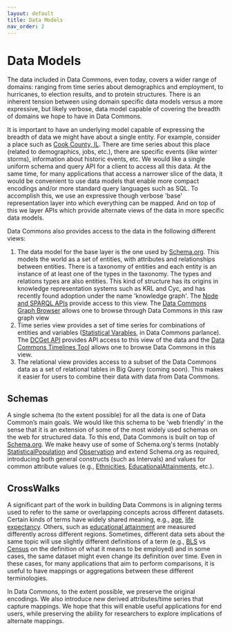 ```yaml
---
layout: default
title: Data Models
nav_order: 2
---
```


# Data Models

The data included in Data Commons, even today, covers a wider range of domains: ranging from time series about demographics and employment, to hurricanes, to election results, and to protein structures. There is an inherent tension between using domain specific data models versus a more expressive, but likely verbose, data model capable of covering the breadth of domains we hope to have in Data Commons.

It is important to have an underlying model capable of expressing the breadth of data we might have about a single entity. For example, consider a place such as [Cook County, IL](https://datacommons.org/place/geoId/17031). There are time series about this place (related to demographics, jobs, etc.), there are specific events (like winter storms), information about historic events, etc. We would like a single uniform schema and query API for a client to access all this data. At the same time, for many applications that access a narrower slice of the data, it would be convenient to use data models that enable more compact encodings and/or more standard query languages such as SQL. To accomplish this, we use an expressive though verbose 'base' representation layer into which everything can be mapped. And on top of this we layer APIs which provide alternate views of the data in more specific data models.

Data Commons also provides access to the data in the following different views:

1. The data model for the base layer is the one used by [Schema.org](https://schema.org). This models the world as a set of entities, with attributes and relationships between entities. There is a taxonomy of entities and each entity is an instance of at least one of the types in the taxonomy. The types and relations types are also entities. This kind of structure has its origins in knowledge representation systems such as KRL and Cyc, and has recently found adoption under the name 'knowledge graph'. The [Node and SPARQL APIs](/api) provide access to this view. The [Data Commons Graph Browser](https://datacommons.org/browser) allows one to browse through Data Commons in this raw graph view
1. Time series view provides a set of time series for combinations of entities and variables ([Statistical Varables](https://datacommons.org/browser/StatisticalVariable), in Data Commons parlance). The [DCGet API](/api/sheets/get_variable.html) provides API access to this view of the data and the [Data Commons Timelines Tool](https://datacommons.org/tools/timelines) allows one to browse Data Commons in this view.
1. The relational view provides access to a subset of the Data Commons data as a set of relational tables in Big Query (coming soon). This makes it easier for users to combine their data with data from Data Commons.

## Schemas

A single schema (to the extent possible) for all the data is one of Data Common’s main goals. We would like this schema to be 'web friendly' in the sense that it is an extension of some of the most widely used schemas on the web for structured data. To this end, Data Commons is built on top of [Schema.org](https://schema.org). We make heavy use of some of Schema.org's terms (notably [StatisticalPopulation](https://schema.org/StatisticalPopulation) and [Observation](https://schema.org/Observation) and extend Schema.org as required, introducing both general constructs (such as Intervals) and values for common attribute values (e.g., [Ethnicities](https://browser.datacommons.org/browser/race), [EducationalAttainments](https://browser.datacommons.org/browser/educationalAttainment), etc.).

## CrossWalks

A significant part of the work in building Data Commons is in aligning terms used to refer to the same or overlapping concepts across different datasets. Certain kinds of terms have widely shared meaning, e.g., [age](https://browser.datacommons.org/browser/age), [life expectancy](https://browser.datacommons.org/browser/lifeExpectancy). Others, such as [educational attainment](https://browser.datacommons.org/browser/educationalAttainment) are measured differently across different regions. Sometimes, different data sets about the same topic will use slightly different definitions of a term (e.g., [BLS](https://www.bls.gov/bls/employment.htm) vs [Census](https://www.census.gov/topics/employment.html) on the definition of what it means to be employed) and in some cases, the same dataset might even change its definition over time. Even in these cases, for many applications that aim to perform comparisons, it is useful to have mappings or aggregations between these different terminologies.

In Data Commons, to the extent possible, we preserve the original encodings. We also introduce new derived attributes/time series that capture mappings. We hope that this will enable useful applications for end users, while preserving the ability for researchers to explore implications of alternate mappings.
